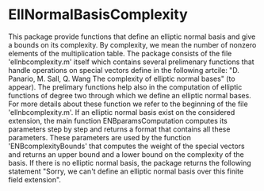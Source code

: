 # EllNormalBasisComplexity
This package provide functions that define an elliptic normal basis and give a
bounds on its complexity. By complexity, we mean the number of nonzero elements
of the multiplication table. The package consists of the file 'ellnbcomplexity.m' 
itself which contains several prelimenary functions that handle operations 
on special vectors define in the following artcile:
"D. Panario, M. Sall, Q. Wang The complexity of elliptic normal bases" (to appear).
The prelimary functions help also in the computation of elliptic functions of degree
two through which we define an elliptic normal bases. For more details about these
function we refer to the beginning of the file 'ellnbcomplexity.m'.
If an elliptic normal basis exist on the considered extension, the main function 
ENBparamsComputation computes its parameters step by step and returns a format that 
contains all these parameters. These parameters are used by the function 
'ENBcomplexityBounds' that computes the weight of the special vectors and returns
an upper bound and a lower bound on the complexity of the basis.
If there is no elliptic normal basis, the package returns the following statement
"Sorry, we can't define an elliptic normal basis over this finite field extension".

